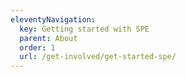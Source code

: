 ```yaml
---
eleventyNavigation:
  key: Getting started with SPE
  parent: About
  order: 1
  url: /get-involved/get-started-spe/
---
```

